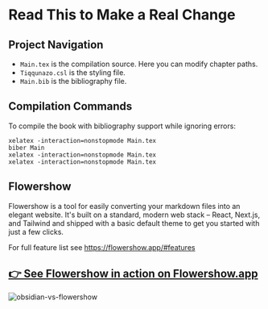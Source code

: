 # Read This to Make a Real Change

## Project Navigation

- `Main.tex` is the compilation source. Here you can modify chapter paths.
- `Tiqqunazo.csl` is the styling file.
- `Main.bib` is the bibliography file.

## Compilation Commands

To compile the book with bibliography support while ignoring errors:

```
xelatex -interaction=nonstopmode Main.tex
biber Main
xelatex -interaction=nonstopmode Main.tex
xelatex -interaction=nonstopmode Main.tex
```

## Flowershow

Flowershow is a tool for easily converting your markdown files into an elegant website. It's built on a standard, modern web stack – React, Next.js, and Tailwind and shipped with a basic default theme to get you started with just a few clicks.

For full feature list see https://flowershow.app/#features

## [👉 See Flowershow in action on Flowershow.app](https://flowershow.app/)

![obsidian-vs-flowershow](https://flowershow.app/images/obsidian_vs_flowershow.png)
